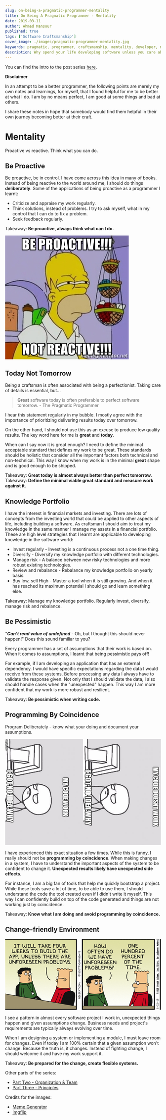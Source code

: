 ```yaml
---
slug: on-being-a-pragmatic-programmer-mentality
title: On Being A Pragmatic Programmer - Mentality
date: 2019-03-11
author: Ahmed Mansour
published: true
tags: ['Software Craftsmanship']
cover_image: ./images/pragmatic-programmer-mentality.jpg
keywords: pragmatic, programmer, craftsmanship, mentality, developer, mentality, proactive, knowledge portfolio
description: Why spend your life developing software unless you care about doing it well? My notes about being better at my craft as a programmer.
---
```


You can find the intro to the post series [here](/on-being-a-pragmatic-programmer-intro).

**Disclaimer**

In an attempt to be a better programmer, the following points are merely my own notes and learnings, for myself, that I found helpful for me to be better at what I do. I am by no means perfect, I am good at some things and bad at others.

I share these notes in hope that somebody would find them helpful in their own journey becoming better at their craft.

# Mentality

Proactive vs reactive. Think what you can do.

## Be Proactive

Be proactive, be in control. I have come across this idea in many of books. Instead of being reactive to the world around me, I should do things **deliberately**. Some of the applications of being proactive as a programmer I learnt:

- Criticize and appraise my work regularly.
- Think solutions, instead of problems. I try to ask myself, what in my control that I can do to fix a problem.
- Seek feedback regularly.

Takeaway: **Be proactive, always think what can I do.**

![Be proactive, not reactive.](./images/image.png)

## Today Not Tomorrow

Being a craftsman is often associated with being a perfectionist. Taking care of details is essential, but...

> **Great** software today is often preferable to perfect software tomorrow. - The Pragmatic Programmer

I hear this statement regularly in my bubble. I mostly agree with the importance of prioritizing delivering results today over tomorrow.

On the other hand, I should not use this as an excuse to produce low quality results. The key word here for me is **great** and **today**.

When can I say now it is great enough? I need to define the minimal acceptable standard that defines my work to be great. These standards should be holistic that consider all the important factors both technical and non-technical. This way I know when my work is in the minimal **great** shape and is good enough to be shipped.

Takeaway: **Great today is almost always better than perfect tomorrow.**
Takeaway: **Define the minimal viable great standard and measure work against it.**

## Knowledge Portfolio

I have the interest in financial markets and investing. There are lots of concepts from the investing world that could be applied to other aspects of life, including building a software. As craftsman I should aim to treat my knowledge in the same manner I manage my assets in a financial portfolio. These are high level strategies that I learnt are applicable to developing knowledge in the software world:

- Invest regularly - Investing is a continuous process not a one time thing.
- Diversify - Diversify my knowledge portfolio with different technologies.
- Manage risk - A balance between new risky technologies and more robust existing technologies.
- Review and rebalance - Rebalance my knowledge portfolio on yearly basis.
- Buy low, sell High - Master a tool when it is still growing. And when it has reached its maximum potential I should go and learn something else.

Takeaway: Manage my knowledge portfolio. Regularly invest, diversify, manage risk and rebalance.

## Be Pessimistic

"**_Can't read value of undefined_** - Oh, but I thought this should never happen!" Does this sound familiar to you?

Every programmer has a set of assumptions that their work is based on. When it comes to assumptions, I learnt that being pessimistic pays off!

For example, if I am developing an application that has an external dependency. I would have specific expectations regarding the data I would receive from these systems. Before processing any data I always have to validate the response given. Not only that I should validate the data, I also should handle cases when the "unexpected" happen. This way I am more confident that my work is more robust and resilient.

Takeaway: **Be pessimistic when writing code.**

## Programming By Coincidence

Program Deliberately - know what your doing and document your assumptions.

![My code doesn't work, I don't know why! My code works, I don't know why!](./images/image2.png)

I have experienced this exact situation a few times. While this is funny, I really should not be **programming by coincidence**. When making changes in a system, I have to understand the important aspects of the system to be confident to change it. **Unexpected results likely have unexpected side effects**.

For instance, I am a big fan of tools that help me quickly bootstrap a project. While these tools save a lot of time, to be able to use them, I should understand the code the tool created even if I didn't write it myself. This way I can confidently build on top of the code generated and things are not working just by coincidence.

Takeaway: **Know what I am doing and avoid programming by coincidence.**

<!-- ## Ownership and pride

I need to be take ownership of my work and be responsible for the work I produce. I don't refer to only the external responsibilities that my employer has defined. I

We want to see pride of ownership. "I wrote this, and I stand behind my work."

Tip 70: Sign Your Work

Takeaway #8: -->

## Change-friendly Environment

![Change happen all the time, acount for it.](./images/image5.png)

I see a pattern in almost every software project I work in, unexpected things happen and given assumptions change. Business needs and project's requirements are typically always evolving over time.

When I am designing a system or implementing a module, I must leave room for changes. Even if today I am 100% certain that a given assumption won't change. Because the truth is, it changes. Instead of fighting change, I should welcome it and have my work support it.

Takeaway: **Be prepared for the change, create flexible systems.**

Other parts of the series:

- [Part Two - Organization & Team](/on-being-a-pragmatic-programmer-organization-and-team)
- [Part Three - Principles](/on-being-a-pragmatic-programmer-principles)

Credits for the images:

- [Meme Generator](https://memegenerator.net/instance/66450981/simpsons-homer-be-proactive-not-reactive)
- [Imgflip](https://imgflip.com/i/1y5bql)

